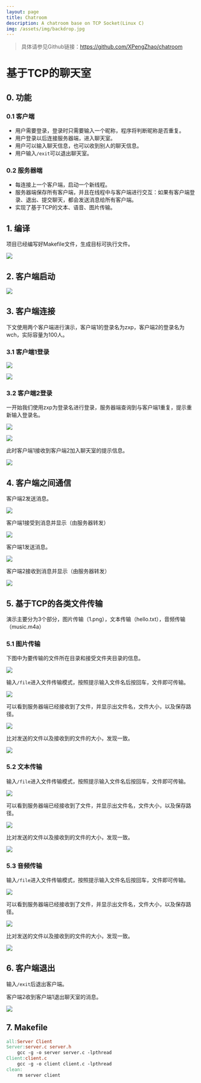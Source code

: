 ```yaml
---
layout: page
title: Chatroom
description: A chatroom base on TCP Socket(Linux C)
img: /assets/img/backdrop.jpg
---
```


> 具体请参见Github链接：<https://github.com/XPengZhao/chatroom>

# 基于TCP的聊天室

## 0. 功能

### 0.1 客户端

- 用户需要登录，登录时只需要输入一个昵称，程序将判断昵称是否重复。
- 用户登录以后连接服务器端，进入聊天室。
- 用户可以输入聊天信息，也可以收到别人的聊天信息。
- 用户输入`/exit`可以退出聊天室。

### 0.2 服务器端

- 每连接上一个客户端，启动一个新线程。
- 服务器端保存所有客户端，并且在线程中与客户端进行交互：如果有客户端登录、退出、提交聊天，都会发送消息给所有客户端。
- 实现了基于TCP的文本、语音、图片传输。

## 1. 编译

项目已经编写好Makefile文件，生成目标可执行文件。

![](/assets/img/c1.png)

## 2. 客户端启动

![](/assets/img/c2.png)

## 3. 客户端连接

下文使用两个客户端进行演示，客户端1的登录名为zxp，客户端2的登录名为wch，实际容量为100人。

### 3.1 客户端1登录

![](/assets/img/c3.png)

![](/assets/img/c4.png)

### 3.2 客户端2登录

一开始我们使用zxp为登录名进行登录，服务器端查询到与客户端1重复，提示重新输入登录名。

![](/assets/img/c5.png)

![](/assets/img/c6.png)

此时客户端1接收到客户端2加入聊天室的提示信息。

![](/assets/img/c7.png)

## 4. 客户端之间通信

客户端2发送消息。

![](/assets/img/c8.png)

客户端1接受到消息并显示（由服务器转发）

![](/assets/img/c9.png)

客户端1发送消息。

![](/assets/img/c10.png)

客户端2接收到消息并显示（由服务器转发）

![](/assets/img/c11.png)

## 5. 基于TCP的各类文件传输

演示主要分为3个部分，图片传输（1.png），文本传输（hello.txt），音频传输（music.m4a）

### 5.1 图片传输

下图中为要传输的文件所在目录和接受文件夹目录的信息。

![](/assets/img/c12.png)

输入`/file`进入文件传输模式，按照提示输入文件名后按回车，文件即可传输。

![](/assets/img/c13.png)

可以看到服务器端已经接收到了文件，并显示出文件名，文件大小，以及保存路径。

![](/assets/img/c14.png)

比对发送的文件以及接收到的文件的大小，发现一致。

![](/assets/img/c15.png)

### 5.2 文本传输

输入`/file`进入文件传输模式，按照提示输入文件名后按回车，文件即可传输。

![](/assets/img/c16.png)

可以看到服务器端已经接收到了文件，并显示出文件名，文件大小，以及保存路径。

![](/assets/img/c17.png)

比对发送的文件以及接收到的文件的大小，发现一致。

![](/assets/img/c18.png)

### 5.3 音频传输

输入`/file`进入文件传输模式，按照提示输入文件名后按回车，文件即可传输。

![](/assets/img/c19.png)

可以看到服务器端已经接收到了文件，并显示出文件名，文件大小，以及保存路径。

![](/assets/img/c20.png)

比对发送的文件以及接收到的文件的大小，发现一致。

![](/assets/img/c21.png)

## 6. 客户端退出

输入`/exit`后退出客户端。

客户端2收到客户端1退出聊天室的消息。

![](/assets/img/c22.png)

## 7. Makefile

```makefile
all:Server Client
Server:server.c server.h
	gcc -g -o server server.c -lpthread
Client:client.c
	gcc -g -o client client.c -lpthread
clean:
	rm server client

```
